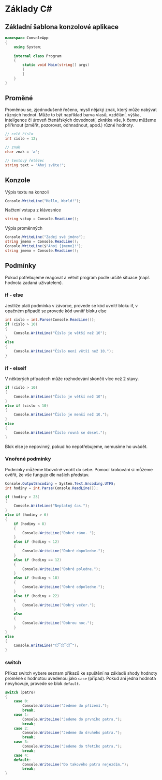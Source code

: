 # Základy C#

## Základní šablona konzolové aplikace

```csharp
namespace ConsoleApp
{
    using System;
  
    internal class Program
    {
        static void Main(string[] args)
        {
        }
    }
}
```

## Proměné

Proměnou se, zjednodušeně řečeno, myslí nějaký znak, který může nabývat různých hodnot. Může to být například barva vlasů, vzdělání, výška, inteligence či úroveň čtenářských dovedností, zkrátka vše, k čemu můžeme přiřknout (změřit, pozorovat, odhnadnout, apod.) různé hodnoty.

```csharp
// celé číslo
int cislo = 12;

// znak
char znak = 'a';

// textový řetězec
string text = "Ahoj světe!";
```

## Konzole

Výpis textu na konzoli

```csharp
Console.WriteLine("Hello, World!");
```

Načtení vstupu z klávesnice

```csharp
string vstup = Console.ReadLine();
```

Výpis proměnných

```csharp
Console.WriteLine("Zadej své jméno");
string jmeno = Console.ReadLine();
Console.WriteLine($"Ahoj {jmeno}!");
string jmeno = Console.ReadLine();
```

## Podmínky

Pokud potřebujeme reagovat a větvit program podle určité situace (např. hodnota zadaná uživatelem).

### if - else

Jestliže platí podmínka v závorce, provede se kód uvnitř bloku if, v opačném případě se provede kód uvnitř bloku else

```csharp
int cislo = int.Parse(Console.ReadLine());
if (cislo > 10)
{
    Console.WriteLine("Číslo je větší než 10");
}
else
{
    Console.WriteLine("Číslo není větší než 10.");
}
```

### if - elseif

V některých případech může rozhodování skončit více než 2 stavy.

```csharp
if (cislo > 10)
{
    Console.WriteLine("Číslo je větší než 10");
}
else if (cislo < 10)
{
    Console.WriteLine("Číslo je menší než 10.");
}
else
{
    Console.WriteLine("Číslo rovná se deset.");
}
```

Blok else je nepovinný, pokud ho nepotřebujeme, nemusíme ho uvádět.

### Vnořené podmínky

Podmínky můžeme libovolně vnořit do sebe. Pomocí krokování si můžeme ověřit, že vše funguje dle našich představ.

```csharp
Console.OutputEncoding = System.Text.Encoding.UTF8;
int hodiny = int.Parse(Console.ReadLine());

if (hodiny > 23)
{
    Console.WriteLine("Neplatný čas.");
}
else if (hodiny > 6)
{
    if (hodiny < 8)
    {
        Console.WriteLine("Dobré ráno. ");
    }
    else if (hodiny < 12)
    {
        Console.WriteLine("Dobré dopoledne.");
    }
    else if (hodiny == 12)
    {
        Console.WriteLine("Dobré poledne.");
    }
    else if (hodiny < 18)
    {
        Console.WriteLine("Dobré odpoledne.");
    }
    else if (hodiny < 22)
    {
        Console.WriteLine("Dobrý večer.");
    }
    else
    {
        Console.WriteLine("Dobrou noc.");
    }
}
else
{
    Console.WriteLine("😴😴😴");
}
```

### switch

Příkaz switch vybere seznam příkazů ke spuštění na základě shody hodnoty proměné s hodnotou uvedenou jako `case` (případ). Pokud ani jedna hodnota nevyhovuje, provede se blok `default`.

``` csharp
switch (patro)
{
    case 0:
        Console.WriteLine("Jedeme do přízemí.");
        break;
    case 1:
        Console.WriteLine("Jedeme do prvního patra.");
        break;
    case 2:
        Console.WriteLine("Jedeme do druhého patra.");
        break;
    case 3:
        Console.WriteLine("Jedeme do třetího patra.");
        break;
    case 4:
    default:
        Console.WriteLine("Do takového patra nejezdím.");
        break;
}
```
```
